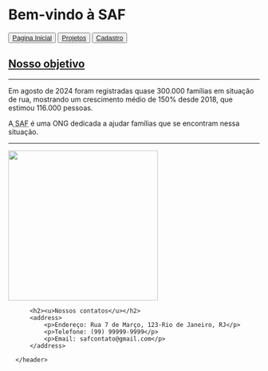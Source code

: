   <!--Começando com a estrutura básica em HTML-->
  <!DOCTYPE html>
  <html lang="pt-br">
  <head>
      <meta charset="UTF-8">
      <meta http-equiv="X-UA-Compatible" content="IE-edge">
      <meta name="viewport" content="width=device-width, initial-scale=1.0">
      <title>SAF</title>
  </head>
  <body>
      <hearder>
          <h1>Bem-vindo à SAF</h1>
          <button><a href="index.html">Pagina Inicial</a></button>   <button><a href="projetos.html">Projetos</a></button>   <button><a href="cadastro.html">Cadastro</a></button>
          <h2><u>Nosso objetivo</u></h2>
          <hr>
          <p>Em agosto de 2024 foram registradas quase 300.000 famílias em situação de rua, mostrando um crescimento médio de 150% desde 2018, que estimou 116.000 pessoas.</p>
          <p>A<abbr title="Suporte de Apoio as Famílias"> SAF</abbr> é uma ONG dedicada a ajudar famílias que se encontram nessa situação.</p>
          <hr>
          <img src="pexels-pavel-danilyuk-6340686.jpg" width="300">
        
          <h2><u>Nossos contatos</u></h2>
          <address>
              <p>Endereço: Rua 7 de Março, 123-Rio de Janeiro, RJ</p>
              <p>Telefone: (99) 99999-9999</p>
              <p>Email: safcontato@gmail.com</p>
          </address>

      </header>
  </body>
  </html>

